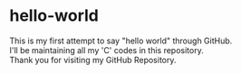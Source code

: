 # hello-world
This is my first attempt to say "hello world" through GitHub.
<br>
I'll be maintaining all my 'C' codes in this repository.
<br>
Thank you for visiting my GitHub Repository.
